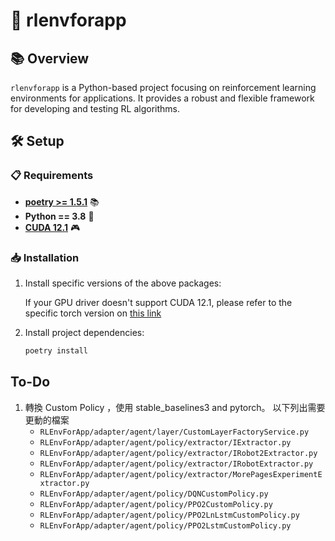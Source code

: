 # 🚀 rlenvforapp

## 📚 Overview

`rlenvforapp` is a Python-based project focusing on reinforcement learning environments for applications. It provides a robust and flexible framework for developing and testing RL algorithms.

## 🛠 Setup

### 📋 Requirements

- **[poetry >= 1.5.1](https://python-poetry.org/docs/#installation)** 📚
- **Python == 3.8** 🐍
- **[CUDA 12.1](https://developer.nvidia.com/cuda-12-1-0-download-archive)** 🎮

### 📥 Installation

1. Install specific versions of the above packages:

    If your GPU driver doesn't support CUDA 12.1, please refer to the specific torch version on [this link](https://pytorch.org/get-started/previous-versions/)

2. Install project dependencies:

    ```bash
    poetry install
    ```

## To-Do
1. 轉換 Custom Policy ，使用 stable_baselines3 and pytorch。 以下列出需要更動的檔案
    - `RLEnvForApp/adapter/agent/layer/CustomLayerFactoryService.py`
    - `RLEnvForApp/adapter/agent/policy/extractor/IExtractor.py`
    - `RLEnvForApp/adapter/agent/policy/extractor/IRobot2Extractor.py`
    - `RLEnvForApp/adapter/agent/policy/extractor/IRobotExtractor.py`
    - `RLEnvForApp/adapter/agent/policy/extractor/MorePagesExperimentExtractor.py`
    - `RLEnvForApp/adapter/agent/policy/DQNCustomPolicy.py`
    - `RLEnvForApp/adapter/agent/policy/PPO2CustomPolicy.py`
    - `RLEnvForApp/adapter/agent/policy/PPO2LnLstmCustomPolicy.py`
    - `RLEnvForApp/adapter/agent/policy/PPO2LstmCustomPolicy.py`